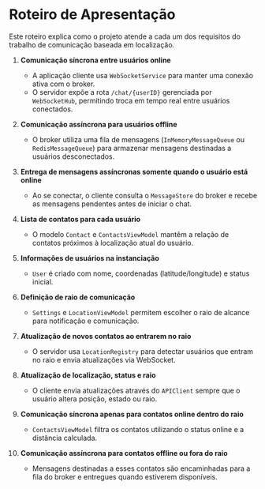 # Roteiro de Apresentação

Este roteiro explica como o projeto atende a cada um dos requisitos do trabalho de comunicação baseada em localização.

1. **Comunicação síncrona entre usuários online**
   - A aplicação cliente usa `WebSocketService` para manter uma conexão ativa com o broker.
   - O servidor expõe a rota `/chat/{userID}` gerenciada por `WebSocketHub`, permitindo troca em tempo real entre usuários conectados.

2. **Comunicação assíncrona para usuários offline**
   - O broker utiliza uma fila de mensagens (`InMemoryMessageQueue` ou `RedisMessageQueue`) para armazenar mensagens destinadas a usuários desconectados.

3. **Entrega de mensagens assíncronas somente quando o usuário está online**
   - Ao se conectar, o cliente consulta o `MessageStore` do broker e recebe as mensagens pendentes antes de iniciar o chat.

4. **Lista de contatos para cada usuário**
   - O modelo `Contact` e `ContactsViewModel` mantêm a relação de contatos próximos à localização atual do usuário.

5. **Informações de usuários na instanciação**
   - `User` é criado com nome, coordenadas (latitude/longitude) e status inicial.

6. **Definição de raio de comunicação**
   - `Settings` e `LocationViewModel` permitem escolher o raio de alcance para notificação e comunicação.

7. **Atualização de novos contatos ao entrarem no raio**
   - O servidor usa `LocationRegistry` para detectar usuários que entram no raio e envia atualizações via WebSocket.

8. **Atualização de localização, status e raio**
   - O cliente envia atualizações através do `APIClient` sempre que o usuário altera posição, estado ou raio.

9. **Comunicação síncrona apenas para contatos online dentro do raio**
   - `ContactsViewModel` filtra os contatos utilizando o status online e a distância calculada.

10. **Comunicação assíncrona para contatos offline ou fora do raio**
    - Mensagens destinadas a esses contatos são encaminhadas para a fila do broker e entregues quando estiverem disponíveis.

